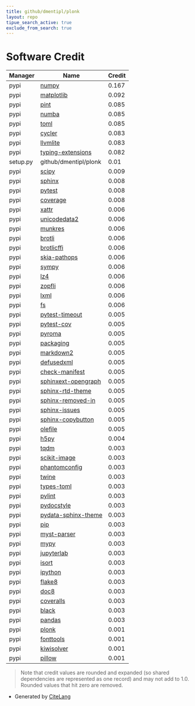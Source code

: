 ```yaml
---
title: github/dmentipl/plonk
layout: repo
tipue_search_active: true
exclude_from_search: true
---
```

# Software Credit

|Manager|Name|Credit|
|-------|----|------|
|pypi|[numpy](https://www.numpy.org)|0.167|
|pypi|[matplotlib](https://matplotlib.org)|0.092|
|pypi|[pint](https://github.com/hgrecco/pint)|0.085|
|pypi|[numba](https://numba.pydata.org)|0.085|
|pypi|[toml](https://github.com/uiri/toml)|0.085|
|pypi|[cycler](https://github.com/matplotlib/cycler)|0.083|
|pypi|[llvmlite](http://llvmlite.readthedocs.io)|0.083|
|pypi|[typing-extensions](https://pypi.org/project/typing-extensions)|0.082|
|setup.py|github/dmentipl/plonk|0.01|
|pypi|[scipy](https://pypi.org/project/scipy)|0.009|
|pypi|[sphinx](https://pypi.org/project/sphinx)|0.008|
|pypi|[pytest](https://pypi.org/project/pytest)|0.008|
|pypi|[coverage](https://pypi.org/project/coverage)|0.008|
|pypi|[xattr](https://pypi.org/project/xattr)|0.006|
|pypi|[unicodedata2](https://pypi.org/project/unicodedata2)|0.006|
|pypi|[munkres](https://pypi.org/project/munkres)|0.006|
|pypi|[brotli](https://pypi.org/project/brotli)|0.006|
|pypi|[brotlicffi](https://pypi.org/project/brotlicffi)|0.006|
|pypi|[skia-pathops](https://pypi.org/project/skia-pathops)|0.006|
|pypi|[sympy](https://pypi.org/project/sympy)|0.006|
|pypi|[lz4](https://pypi.org/project/lz4)|0.006|
|pypi|[zopfli](https://pypi.org/project/zopfli)|0.006|
|pypi|[lxml](https://pypi.org/project/lxml)|0.006|
|pypi|[fs](https://pypi.org/project/fs)|0.006|
|pypi|[pytest-timeout](https://pypi.org/project/pytest-timeout)|0.005|
|pypi|[pytest-cov](https://pypi.org/project/pytest-cov)|0.005|
|pypi|[pyroma](https://pypi.org/project/pyroma)|0.005|
|pypi|[packaging](https://pypi.org/project/packaging)|0.005|
|pypi|[markdown2](https://pypi.org/project/markdown2)|0.005|
|pypi|[defusedxml](https://pypi.org/project/defusedxml)|0.005|
|pypi|[check-manifest](https://pypi.org/project/check-manifest)|0.005|
|pypi|[sphinxext-opengraph](https://pypi.org/project/sphinxext-opengraph)|0.005|
|pypi|[sphinx-rtd-theme](https://pypi.org/project/sphinx-rtd-theme)|0.005|
|pypi|[sphinx-removed-in](https://pypi.org/project/sphinx-removed-in)|0.005|
|pypi|[sphinx-issues](https://pypi.org/project/sphinx-issues)|0.005|
|pypi|[sphinx-copybutton](https://pypi.org/project/sphinx-copybutton)|0.005|
|pypi|[olefile](https://pypi.org/project/olefile)|0.005|
|pypi|[h5py](http://www.h5py.org)|0.004|
|pypi|[tqdm](https://tqdm.github.io)|0.003|
|pypi|[scikit-image](https://pypi.org/project/scikit-image)|0.003|
|pypi|[phantomconfig](https://pypi.org/project/phantomconfig)|0.003|
|pypi|[twine](https://pypi.org/project/twine)|0.003|
|pypi|[types-toml](https://pypi.org/project/types-toml)|0.003|
|pypi|[pylint](https://pypi.org/project/pylint)|0.003|
|pypi|[pydocstyle](https://pypi.org/project/pydocstyle)|0.003|
|pypi|[pydata-sphinx-theme](https://pypi.org/project/pydata-sphinx-theme)|0.003|
|pypi|[pip](https://pypi.org/project/pip)|0.003|
|pypi|[myst-parser](https://pypi.org/project/myst-parser)|0.003|
|pypi|[mypy](https://pypi.org/project/mypy)|0.003|
|pypi|[jupyterlab](https://pypi.org/project/jupyterlab)|0.003|
|pypi|[isort](https://pypi.org/project/isort)|0.003|
|pypi|[ipython](https://pypi.org/project/ipython)|0.003|
|pypi|[flake8](https://pypi.org/project/flake8)|0.003|
|pypi|[doc8](https://pypi.org/project/doc8)|0.003|
|pypi|[coveralls](https://pypi.org/project/coveralls)|0.003|
|pypi|[black](https://pypi.org/project/black)|0.003|
|pypi|[pandas](https://pypi.org/project/pandas)|0.003|
|pypi|[plonk](https://github.com/dmentipl/plonk)|0.001|
|pypi|[fonttools](http://github.com/fonttools/fonttools)|0.001|
|pypi|[kiwisolver](https://github.com/nucleic/kiwi)|0.001|
|pypi|[pillow](https://python-pillow.org)|0.001|


> Note that credit values are rounded and expanded (so shared dependencies are represented as one record) and may not add to 1.0. Rounded values that hit zero are removed.


- Generated by [CiteLang](https://github.com/vsoch/citelang)
